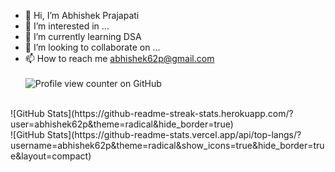 - 👋 Hi, I’m Abhishek Prajapati 
- 👀 I’m interested in ...
- 🌱 I’m currently learning DSA
- 💞️ I’m looking to collaborate on ...
- 📫 How to reach me abhishek62p@gmail.com
<br><br>
![Profile view counter on GitHub](https://komarev.com/ghpvc/?username=perisicnikola37)
<br>
<!---
abhishek62P/abhishek62P is a ✨ special ✨ repository because its `README.md` (this file) appears on your GitHub profile.
You can click the Preview link to take a look at your changes.
--->
<!--![GitHub Stats](https://github-readme-stats.vercel.app/api?username=abhishek62p&theme=radical&show_icons=true&hide_border=true&count_private=true)--->
![GitHub Stats](https://github-readme-streak-stats.herokuapp.com/?user=abhishek62p&theme=radical&hide_border=true)
<br>
![GitHub Stats](https://github-readme-stats.vercel.app/api/top-langs/?username=abhishek62p&theme=radical&show_icons=true&hide_border=true&layout=compact)
